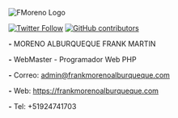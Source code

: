![FMoreno Logo](https://frankmorenoalburqueque.com/images/logo.png)

[![Twitter Follow](https://img.shields.io/twitter/follow/sendgrid.svg?style=social&label=Follow)](https://twitter.com/FrankMartinMor1)
[![GitHub contributors](https://img.shields.io/github/contributors/sendgrid/sendgrid-php.svg)](https://frankmorenoalburqueque.com)

**-**
MORENO ALBURQUEQUE FRANK MARTIN

**-**
WebMaster - Programador Web PHP

**-**
Correo: admin@frankmorenoalburqueque.com

**-**
Web: https://frankmorenoalburqueque.com

**-**
Tel: +51924741703
